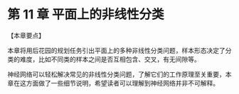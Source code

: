 # 第 11 章 平面上的非线性分类

【本章要点】

本章将用后花园的规划任务引出平面上的多种非线性分类问题，样本形态决定了分类的难度，比如不同类的样本之间是否互相包含、交叉，有无间隙等。

神经网络可以轻松解决常见的非线性分类问题，了解它们的工作原理至关重要，本章在这方面做了一些细节说明，希望读者可以理解到神经网络并非不可解释。

